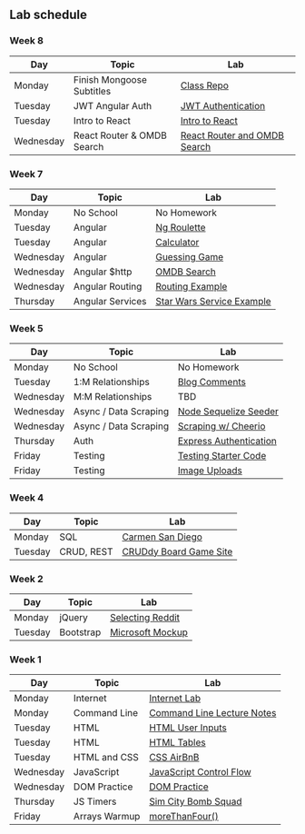## Lab schedule

### Week 8
| Day       | Topic                      | Lab                                                                                 |
| ---       | ---                        | -----                                                                               |
| Monday    | Finish Mongoose Subtitles  | [Class Repo](https://github.com/Tommy-Lim/ng-mongoose-subtitles)                    |
| Tuesday   | JWT Angular Auth           | [JWT Authentication](https://github.com/WDI-SEA/angular-jwot-auth)                  |
| Tuesday   | Intro to React             | [Intro to React](https://wdi_sea.gitbooks.io/notes/content/10-react/readme.html)    |
| Wednesday | React Router & OMDB Search | [React Router and OMDB Search](https://github.com/WDI-SEA/react-router-omdb-search) |


### Week 7
| Day       | Topic                 | Lab                                                           |
| ---       | ---                   | -----                                                         |
| Monday    | No School             | No Homework                                                   |
| Tuesday   | Angular               | [Ng Roulette](https://github.com/WDI-SEA/angular-ng-roulette) |
| Tuesday   | Angular               | [Calculator](https://github.com/WDI-SEA/angular-calculator) |
| Wednesday | Angular               | [Guessing Game](https://github.com/WDI-SEA/angular-guessing-game) |
| Wednesday | Angular $http         | [OMDB Search](https://github.com/WDI-SEA/angular-omdb-http) |
| Wednesday | Angular Routing       | [Routing Example](https://github.com/WDI-SEA/angular-routing-example) |
| Thursday  | Angular Services      | [Star Wars Service Example](https://github.com/WDI-SEA/angular-service-example) |

### Week 5
| Day       | Topic                 | Lab                                                           |
| ---       | ---                   | -----                                                         |
| Monday    | No School             | No Homework                                                   |
| Tuesday   | 1:M Relationships     | [Blog Comments](https://github.com/WDI-SEA/express-blogpulse) |
| Wednesday | M:M Relationships     | TBD                                                           |
| Wednesday | Async / Data Scraping | [Node Sequelize Seeder](https://github.com/srobertson421/Node-Sequelize-Seeder)    |
| Wednesday | Async / Data Scraping | [Scraping w/ Cheerio](https://github.com/WDI-SEA/async-data-scraping-cheerio-node)    |
| Thursday  | Auth                  | [Express Authentication](https://github.com/WDI-SEA/express-authentication/tree/brian-finished) |                
| Friday    | Testing               | [Testing Starter Code](https://github.com/WDI-SEA/mocha-chai-starter) |
| Friday    | Testing               | [Image Uploads](https://github.com/WDI-SEA/express-cloudinary) |


### Week 4
| Day     | Topic                 | Lab      |
| ---     | ---                   | -----    |
| Monday  | SQL                   | [Carmen San Diego](https://github.com/WDI-SEA/sql-carmen-san-diego)         |
| Tuesday | CRUD, REST            | [CRUDdy Board Game Site](https://github.com/WDI-SEA/cruddy-board-games) |

### Week 2

| Day     | Topic     | Lab                                                              |
| ----    | ------    | ----                                                             |
| Monday  | jQuery    | [Selecting Reddit](https://github.com/WDI-SEA/selecting-reddit) |
| Tuesday | Bootstrap | [Microsoft Mockup](https://github.com/WDI-SEA/bootstrap-mockups) |

### Week 1

| Day       | Topic        | Lab                                                                       |
| ------    | -----        | --------                                                                  |
| Monday    | Internet     | [Internet Lab][1000]                                                      |
| Monday    | Command Line | [Command Line Lecture Notes][1001]                                        |
| Tuesday   | HTML         | [HTML User Inputs](https://github.com/WDI-SEA/html_user_inputs)           |
| Tuesday   | HTML         | [HTML Tables](https://github.com/WDI-SEA/html_top_ten_movies_table)       |
| Tuesday   | HTML and CSS | [CSS AirBnB](https://github.com/WDI-SEA/css-airbnb)                       |
| Wednesday | JavaScript   | [JavaScript Control Flow](https://github.com/WDI-SEA/js-control-flow)     |
| Wednesday | DOM Practice | [DOM Practice](https://github.com/ga-students/dom-practice)               |
| Thursday  | JS Timers    | [Sim City Bomb Squad](https://github.com/ga-students/sim-city-bomb-squad) |
| Friday    | Arrays Warmup | [moreThanFour()](https://repl.it/Ee6k/1)                                  |

<!--  links to labs -->

[1000]: 03-internet/internet-lab.md
[1001]: https://wdi_sea.gitbooks.io/notes/content/01-workflow/command-line/01readme.html
[1004]: https://github.com/davified/js-control-flow
[1007]: https://github.com/davified/js-functions
[1020]: https://github.com/WDI-SEA/oop-prototype-car
[0130]: https://github.com/ga-students/reddit-json-image-search-results
